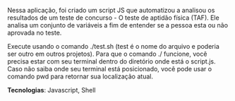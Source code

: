 Nessa aplicação, foi criado  um script JS que automatizou a analisou os resultados de um teste de concurso - O teste de aptidão física (TAF). Ele analisa um conjunto de variáveis a fim de entender se a pessoa esta 
ou não aprovada no teste.

⁠Execute usando o comando ./test.sh (test é o nome do arquivo e poderia ser outro em outros projetos). Para que o comando ./ funcione, você precisa estar com seu terminal dentro do diretório onde está o script.js. Caso não saiba onde seu terminal está posicionado, você pode usar o comando pwd para retornar sua localização atual.

**Tecnologias**: Javascript, Shell
